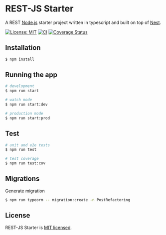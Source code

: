 # REST-JS Starter

A REST [Node.js](http://nodejs.org) starter project written in typescript and built on top of [Nest](https://github.com/nestjs/nest).

[![License: MIT](https://img.shields.io/badge/License-MIT-yellow.svg)](https://opensource.org/licenses/MIT)
[![CI](https://github.com/emilhornlund/restjs-starter/actions/workflows/main.yml/badge.svg)](https://github.com/emilhornlund/restjs-starter/actions/workflows/main.yml)
[![Coverage Status](https://coveralls.io/repos/github/emilhornlund/restjs-starter/badge.svg?branch=master)](https://coveralls.io/github/emilhornlund/restjs-starter?branch=master)

## Installation

```bash
$ npm install
```

## Running the app

```bash
# development
$ npm run start

# watch mode
$ npm run start:dev

# production mode
$ npm run start:prod
```

## Test

```bash
# unit and e2e tests
$ npm run test

# test coverage
$ npm run test:cov
```

## Migrations

Generate migration
```bash
$ npm run typeorm -- migration:create -n PostRefactoring
```

## License

REST-JS Starter is [MIT licensed](LICENSE).
